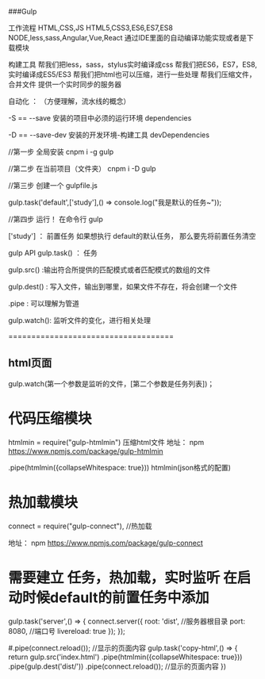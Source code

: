 ###Gulp

 工作流程
 	HTML,CSS,JS
 	HTML5,CSS3,ES6,ES7,ES8
 	NODE,less,sass,Angular,Vue,React
 	通过IDE里面的自动编译功能实现或者是下载模块
 	

构建工具
	帮我们把less，sass，stylus实时编译成css
	帮我们把ES6，ES7，ES8,实时编译成ES5/ES3 
	帮我们把html也可以压缩，进行一些处理
	帮我们压缩文件，合并文件
	提供一个实时同步的服务器
	


自动化 ： （方便理解，流水线的概念）

-S  ==  --save   安装的项目中必须的运行环境  dependencies

-D == --save-dev  安装的开发环境-构建工具  devDependencies

	
//第一步
全局安装  cnpm i -g gulp

//第二步
在当前项目（文件夹） cnpm i -D gulp


//第三步
创建一个 gulpfile.js 



gulp.task('default',['study'],() => console.log("我是默认的任务~"));

//第四步
运行！ 在命令行  gulp

['study'] ： 前置任务  如果想执行 default的默认任务， 那么要先将前置任务清空


gulp API
gulp.task() ： 任务

gulp.src() :输出符合所提供的匹配模式或者匹配模式的数组的文件

gulp.dest() : 写入文件，输出到哪里，如果文件不存在，将会创建一个文件

.pipe : 可以理解为管道

gulp.watch(): 监听文件的变化，进行相关处理

====================================
## html页面

gulp.watch(第一个参数是监听的文件，[第二个参数是任务列表])；

# 代码压缩模块
htmlmin  = require("gulp-htmlmin") 压缩html文件
地址： npm
https://www.npmjs.com/package/gulp-htmlmin

.pipe(htmlmin({collapseWhitespace: true})) 
htmlmin(json格式的配置)

# 热加载模块
 connect  = require("gulp-connect"),  //热加载
 
 地址： npm
 https://www.npmjs.com/package/gulp-connect
 
# 需要建立  任务，热加载，实时监听  在启动时候default的前置任务中添加
gulp.task('server',() => {
	connect.server({
		root: 'dist',   //服务器根目录
		port: 8080,    //端口号
		livereload: true
	});
});
 
#.pipe(connect.reload());  //显示的页面内容
 gulp.task('copy-html',() => {
	return gulp.src('index.html')
			.pipe(htmlmin({collapseWhitespace: true}))
			.pipe(gulp.dest('dist/'))
			.pipe(connect.reload());  //显示的页面内容
})
 
